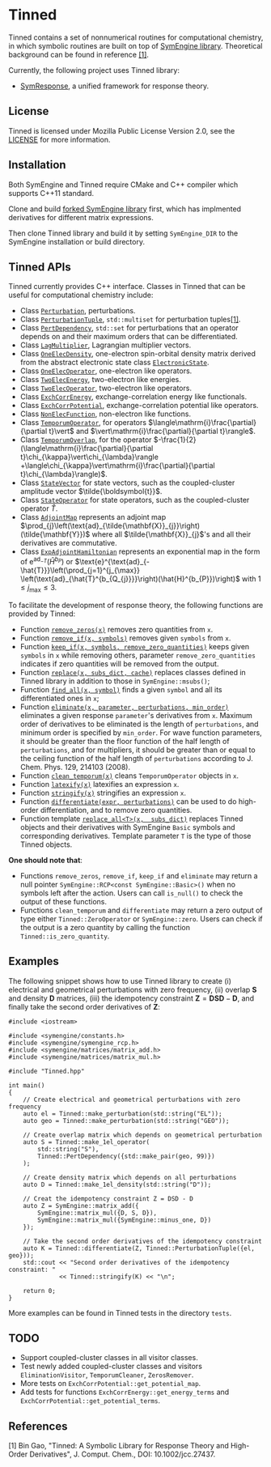 # Tinned

Tinned contains a set of nonnumerical routines for computational chemistry, in
which symbolic routines are built on top of
[SymEngine library](https://github.com/symengine/symengine). Theoretical
background can be found in reference [[1]](#1).

Currently, the following project uses Tinned library:

* [SymResponse](https://github.com/bingao/symresponse), a unified framework for
  response theory.

## License

Tinned is licensed under Mozilla Public License Version 2.0, see the
[LICENSE](LICENSE) for more information.

## Installation

Both SymEngine and Tinned require CMake and C++ compiler which supports C++11
standard.

Clone and build [forked SymEngine library](https://github.com/bingao/symengine)
first, which has implmented derivatives for different matrix expressions.

Then clone Tinned library and build it by setting `SymEngine_DIR` to the
SymEngine installation or build directory.

## Tinned APIs

Tinned currently provides C++ interface. Classes in Tinned that can be useful
for computational chemistry include:

* Class [`Perturbation`](include/Tinned/Perturbation.hpp), perturbations.
* Class [`PerturbationTuple`](include/Tinned/Perturbation.hpp), `std::multiset`
  for perturbation tuples[[1]](#1).
* Class [`PertDependency`](include/Tinned/PertDependency.hpp), `std::set` for
  perturbations that an operator depends on and their maximum orders that can
  be differentiated.
* Class [`LagMultiplier`](include/Tinned/LagMultiplier.hpp), Lagrangian
  multiplier vectors.
* Class [`OneElecDensity`](include/Tinned/OneElecDensity.hpp), one-electron
  spin-orbital density matrix derived from the abstract electronic state
  class [`ElectronicState`](include/Tinned/ElectronicState.hpp).
* Class [`OneElecOperator`](include/Tinned/OneElecOperator.hpp), one-electron
  like operators.
* Class [`TwoElecEnergy`](include/Tinned/TwoElecEnergy.hpp), two-electron like
  energies.
* Class [`TwoElecOperator`](include/Tinned/TwoElecOperator.hpp), two-electron
  like operators.
* Class [`ExchCorrEnergy`](include/Tinned/ExchCorrEnergy.hpp),
  exchange-correlation energy like functionals.
* Class [`ExchCorrPotential`](include/Tinned/ExchCorrPotential.hpp),
  exchange-correlation potential like operators.
* Class [`NonElecFunction`](include/Tinned/NonElecFunction.hpp), non-electron
  like functions.
* Class [`TemporumOperator`](include/Tinned/TemporumOperator.hpp), for
  operators $\langle\mathrm{i}\frac{\partial}{\partial t}\vert$ and
  $\vert\mathrm{i}\frac{\partial}{\partial t}\rangle$.
* Class [`TemporumOverlap`](include/Tinned/TemporumOverlap.hpp), for the operator
  $-\frac{1}{2}(\langle\mathrm{i}\frac{\partial}{\partial t}\chi_{\kappa}\vert\chi_{\lambda}\rangle
  +\langle\chi_{\kappa}\vert\mathrm{i}\frac{\partial}{\partial t}\chi_{\lambda}\rangle)$.
* Class [`StateVector`](include/Tinned/StateVector.hpp) for state vectors, such
  as the coupled-cluster amplitude vector $\tilde{\boldsymbol{t}}$.
* Class [`StateOperator`](include/Tinned/StateOperator.hpp) for state operators,
  such as the coupled-cluster operator $\hat{T}$.
* Class [`AdjointMap`](include/Tinned/AdjointMap.hpp) represents an adjoint map
  $\prod_{j}\left(\text{ad}_{\tilde{\mathbf{X}}_{j}}\right)(\tilde{\mathbf{Y}})$
  where all $\tilde{\mathbf{X}}_{j}$'s and all their derivatives are commutative.
* Class [`ExpAdjointHamiltonian`](include/Tinned/ExpAdjointHamiltonian.hpp)
  represents an exponential map in the form of
  $\text{e}^{\text{ad}_{-\hat{T}}}(\hat{H}^{b_{P}})$ or
  $\text{e}^{\text{ad}_{-\hat{T}}}\left(\prod_{j=1}^{j_{\max}}
    \left(\text{ad}_{\hat{T}^{b_{Q_{j}}}}\right)(\hat{H}^{b_{P}})\right)$ with
  $1\le j_{\max}\le3$.

To facilitate the development of response theory, the following functions are
provided by Tinned:

* Function [`remove_zeros(x)`](include/Tinned/ZerosRemover.hpp) removes zero
  quantities from `x`.
* Function [`remove_if(x, symbols)`](include/Tinned/RemoveVisitor.hpp) removes
  given `symbols` from `x`.
* Function [`keep_if(x, symbols, remove_zero_quantities)`](include/Tinned/KeepVisitor.hpp)
  keeps given `symbols` in `x` while removing others, parameter
  `remove_zero_quantities` indicates if zero quantities will be removed from the
  output.
* Function [`replace(x, subs_dict, cache)`](include/Tinned/ReplaceVisitor.hpp)
  replaces classes defined in Tinned library in addition to those in
  `SymEngine::msubs()`;
* Function [`find_all(x, symbol)`](include/Tinned/FindAllVisitor.hpp)
  finds a given `symbol` and all its differentiated ones in `x`;
* Function [`eliminate(x, parameter, perturbations, min_order)`](include/Tinned/EliminationVisitor.hpp)
  eliminates a given response `parameter`'s derivatives from `x`. Maximum order
  of derivatives to be eliminated is the length of `perturbations`, and minimum
  order is specified by `min_order`. For wave function parameters, it should be
  greater than the floor function of the half length of `perturbations`, and for
  multipliers, it should be greater than or equal to the ceiling function of the
  half length of `perturbations` according to J. Chem. Phys. 129, 214103 (2008).
* Function [`clean_temporum(x)`](include/Tinned/TemporumCleaner.hpp) cleans
  `TemporumOperator` objects in `x`.
* Function [`latexify(x)`](include/Tinned/LaTeXifyVisitor.hpp) latexifies an
  expression `x`.
* Function [`stringify(x)`](include/Tinned/StringifyVisitor.hpp) stringifies an
  expression `x`.
* Function [`differentiate(expr, perturbations)`](include/Tinned/Utilities.hpp)
  can be used to do high-order differentiation, and to remove zero quantities.
* Function template [`replace_all<T>(x,  subs_dict)`](include/Tinned/Utilities.hpp)
  replaces Tinned objects and their derivatives with SymEngine `Basic` symbols
  and corresponding derivatives. Template parameter `T` is the type of those
  Tinned objects.

**One should note that**:

* Functions `remove_zeros`, `remove_if`, `keep_if` and `eliminate` may
  return a null pointer `SymEngine::RCP<const SymEngine::Basic>()` when no
  symbols left after the action. Users can call `is_null()` to check the output
  of these functions.
* Functions `clean_temporum` and `differentiate` may return a zero output of
  type either `Tinned::ZeroOperator` or `SymEngine::zero`. Users can check if
  the output is a zero quantity by calling the function `Tinned::is_zero_quantity`.

## Examples

The following snippet shows how to use Tinned library to create (i) electrical
and geometrical perturbations with zero frequency, (ii) overlap $\mathbf{S}$
and density $\mathbf{D}$ matrices, (iii) the idempotency constraint
$\mathbf{Z}=\mathbf{DSD}-\mathbf{D}$, and finally take the second order
derivatives of $\mathbf{Z}$:

```
#include <iostream>

#include <symengine/constants.h>
#include <symengine/symengine_rcp.h>
#include <symengine/matrices/matrix_add.h>
#include <symengine/matrices/matrix_mul.h>

#include "Tinned.hpp"

int main()
{
    // Create electrical and geometrical perturbations with zero frequency
    auto el = Tinned::make_perturbation(std::string("EL"));
    auto geo = Tinned::make_perturbation(std::string("GEO"));

    // Create overlap matrix which depends on geometrical perturbation
    auto S = Tinned::make_1el_operator(
        std::string("S"),
        Tinned::PertDependency({std::make_pair(geo, 99)})
    );

    // Create density matrix which depends on all perturbations
    auto D = Tinned::make_1el_density(std::string("D"));

    // Creat the idempotency constraint Z = DSD - D
    auto Z = SymEngine::matrix_add({
        SymEngine::matrix_mul({D, S, D}),
        SymEngine::matrix_mul({SymEngine::minus_one, D})
    });

    // Take the second order derivatives of the idempotency constraint
    auto K = Tinned::differentiate(Z, Tinned::PerturbationTuple({el, geo}));
    std::cout << "Second order derivatives of the idempotency constraint: "
              << Tinned::stringify(K) << "\n";

    return 0;
}
```

More examples can be found in Tinned tests in the directory `tests`.

## TODO

* Support coupled-cluster classes in all visitor classes.
* Test newly added coupled-cluster classes and visitors `EliminationVisitor`,
  `TemporumCleaner`, `ZerosRemover`.
* More tests on `ExchCorrPotential::get_potential_map`.
* Add tests for functions `ExchCorrEnergy::get_energy_terms` and
  `ExchCorrPotential::get_potential_terms`.

## References

<a id="1">[1]</a>
Bin Gao, "Tinned: A Symbolic Library for Response Theory and High-Order
Derivatives", J. Comput. Chem., DOI: 10.1002/jcc.27437.

